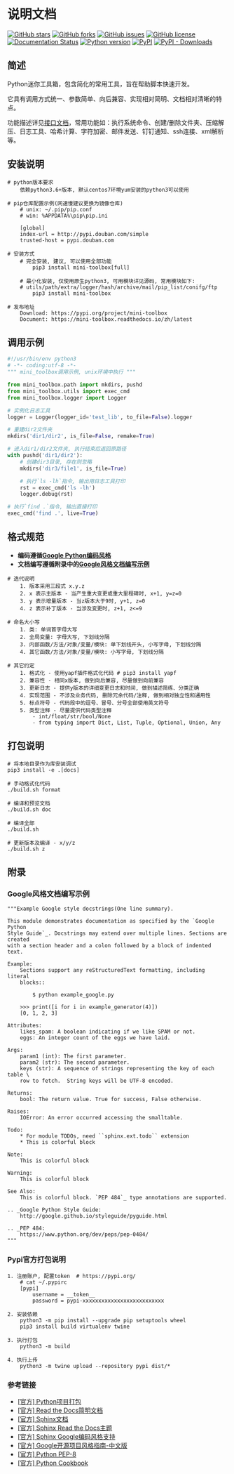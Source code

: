 # 说明文档
  
  [![GitHub stars][github-stars-badge]][github-stars-link]
  [![GitHub forks][github-forks-badge]][github-forks-link]
  [![GitHub issues][github-issues-badge]][github-issues-link]
  [![GitHub license][github-license-badge]][github-license-link]
  [![Documentation Status][rtd-badge]][rtd-link]
  [![Python version][python-badge]][pypi-link]
  [![PyPI][pypi-badge]][pypi-link]
  [![PyPI - Downloads][install-badge]][install-link]

## 简述

Python迷你工具箱，包含简化的常用工具，旨在帮助脚本快速开发。

它具有调用方式统一、参数简单、向后兼容、实现相对简明、文档相对清晰的特点。

功能描述详见[接口文档][rtd-link]，常用功能如：执行系统命令、创建/删除文件夹、压缩解压、日志工具、哈希计算、字符加密、邮件发送、钉钉通知、ssh连接、xml解析等。

## 安装说明

```shell
# python版本要求
    依赖python3.6+版本, 默认centos7环境yum安装的python3可以使用
    
# pip仓库配置示例(网速慢建议更换为镜像仓库)
    # unix: ~/.pip/pip.conf
    # win: %APPDATA%\pip\pip.ini
    
    [global]
    index-url = http://pypi.douban.com/simple
    trusted-host = pypi.douban.com

# 安装方式
    # 完全安装, 建议, 可以使用全部功能
        pip3 install mini-toolbox[full]
    
    # 最小化安装, 仅使用原生python3, 可用模块详见源码, 常用模块如下: 
    # utils/path/extra/logger/hash/archive/mail/pip_list/conifg/ftp
        pip3 install mini-toolbox

# 发布地址
    Download: https://pypi.org/project/mini-toolbox
    Document: https://mini-toolbox.readthedocs.io/zh/latest
```

## 调用示例

```python
#!/usr/bin/env python3
# -*- coding:utf-8 -*-
""" mini_toolbox调用示例, unix环境中执行 """

from mini_toolbox.path import mkdirs, pushd
from mini_toolbox.utils import exec_cmd
from mini_toolbox.logger import Logger

# 实例化日志工具
logger = Logger(logger_id='test_lib', to_file=False).logger

# 重建dir2文件夹
mkdirs('dir1/dir2', is_file=False, remake=True)

# 进入dir1/dir2文件夹, 执行结束后返回原路径
with pushd('dir1/dir2'):
    # 创建dir3目录, 存在则忽略
    mkdirs('dir3/file1', is_file=True)

    # 执行`ls -lh`指令, 输出用日志工具打印
    rst = exec_cmd('ls -lh')
    logger.debug(rst)

# 执行`find .`指令, 输出直接打印
exec_cmd('find .', live=True)
```

## 格式规范

- **编码遵循[Google Python编码风格][google-style]**
- **文档编写遵循附录中的[Google风格文档编写示例](#sphinx-google-style)**


```shell
# 迭代说明
    1. 版本采用三段式 x.y.z
    2. x 表示主版本 - 当产生重大变更或重大里程碑时, x+1, y=z=0
    3. y 表示增量版本 - 当z版本大于9时, y+1, z=0
    4. z 表示补丁版本 - 当涉及变更时, z+1, z<=9

# 命名大小写
    1. 类: 单词首字母大写
    2. 全局变量: 字母大写, 下划线分隔
    3. 内部函数/方法/对象/变量/模块: 单下划线开头, 小写字母, 下划线分隔
    4. 其它函数/方法/对象/变量/模块: 小写字母, 下划线分隔
    
# 其它约定
    1. 格式化 - 使用yapf插件格式化代码 # pip3 install yapf
    2. 兼容性 - 相同x版本, 做到向后兼容, 尽量做到向前兼容
    3. 更新日志 - 提供y版本的详细变更日志和时间, 做到描述简练、分类正确
    4. 实现范围 - 不涉及业务代码, 删除冗余代码/注释, 做到相对独立性和通用性
    5. 标点符号 - 代码段中的逗号、冒号、分号全部使用英文符号
    5. 类型注释 - 尽量提供代码类型注释
        - int/float/str/bool/None
        - from typing import Dict, List, Tuple, Optional, Union, Any
```

## 打包说明

``` shell
# 将本地目录作为库安装调试
pip3 install -e .[docs]

# 手动格式化代码
./build.sh format

# 编译和预览文档
./build.sh doc

# 编译全部
./build.sh

# 更新版本及编译 - x/y/z
./build.sh z
```

## 附录

<a id="sphinx-google-style"></a>

### Google风格文档编写示例

```shell
"""Example Google style docstrings(One line summary).

This module demonstrates documentation as specified by the `Google Python
Style Guide`_. Docstrings may extend over multiple lines. Sections are created
with a section header and a colon followed by a block of indented text.

Example:
    Sections support any reStructuredText formatting, including literal 
    blocks::

        $ python example_google.py

    >>> print([i for i in example_generator(4)])
    [0, 1, 2, 3]

Attributes:
    likes_spam: A boolean indicating if we like SPAM or not.
    eggs: An integer count of the eggs we have laid.

Args:
    param1 (int): The first parameter.
    param2 (str): The second parameter.
    keys (str): A sequence of strings representing the key of each table \
    row to fetch.  String keys will be UTF-8 encoded.

Returns:
    bool: The return value. True for success, False otherwise.

Raises:
    IOError: An error occurred accessing the smalltable.

Todo:
    * For module TODOs, need ``sphinx.ext.todo`` extension
    * This is colorful block

Note:
    This is colorful block

Warning:
    This is colorful block

See Also:
    This is colorful block. `PEP 484`_ type annotations are supported.

.. _Google Python Style Guide:
    http://google.github.io/styleguide/pyguide.html

.. _PEP 484:
    https://www.python.org/dev/peps/pep-0484/
"""
```

### Pypi官方打包说明

```shell
1. 注册账户, 配置token  # https://pypi.org/
    # cat ~/.pypirc
    [pypi]
        username = __token__
        password = pypi-xxxxxxxxxxxxxxxxxxxxxxxxxx
    
2. 安装依赖
    python3 -m pip install --upgrade pip setuptools wheel
    pip3 install build virtualenv twine

3. 执行打包
    python3 -m build

4. 执行上传
    python3 -m twine upload --repository pypi dist/*
```


### 参考链接

- [[官方] Python项目打包](https://packaging.python.org/en/latest/tutorials/packaging-projects/)
- [[官方] Read the Docs简明文档](https://docs.readthedocs.io/en/stable/)
- [[官方] Sphinx文档](https://www.sphinx-doc.org/en/master/index.html)
- [[官方] Sphinx Read the Docs主题](https://sphinx-rtd-theme.readthedocs.io/en/stable/index.html)
- [[官方] Sphinx Google编码风格支持](https://sphinxcontrib-napoleon.readthedocs.io/en/latest/)
- [[官方] Google开源项目风格指南-中文版][google-style]
- [[官方] Python PEP-8](https://peps.python.org/pep-0008)
- [[官方] Python Cookbook](https://python3-cookbook.readthedocs.io/zh_CN/latest/copyright.html)

[google-style]: https://zh-google-styleguide.readthedocs.io/en/latest/google-python-styleguide/

[github-stars-badge]: https://img.shields.io/github/stars/gnzhoutian/mini_toolbox.svg
[github-stars-link]: https://github.com/gnzhoutian/mini_toolbox/stargazers

[github-forks-badge]: https://img.shields.io/github/forks/gnzhoutian/mini_toolbox.svg
[github-forks-link]: https://github.com/gnzhoutian/mini_toolbox/network

[github-issues-badge]: https://img.shields.io/github/issues/gnzhoutian/mini_toolbox.svg
[github-issues-link]: https://github.com/gnzhoutian/mini_toolbox/issues

[github-license-badge]: https://img.shields.io/badge/license-MIT-blue.svg
[github-license-link]: https://raw.githubusercontent.com/gnzhoutian/mini_toolbox/main/LICENSE

[python-badge]: https://img.shields.io/badge/python-3.6%2B-orange
[python-link]: https://pypi.org/project/mini-toolbox

[rtd-badge]: https://readthedocs.org/projects/mini-toolbox/badge/?version=latest
[rtd-link]: https://mini-toolbox.readthedocs.io/zh/latest/?badge=latest

[pypi-badge]: https://img.shields.io/pypi/v/mini-toolbox.svg
[pypi-link]: https://pypi.org/project/mini-toolbox

[install-badge]: https://img.shields.io/pypi/dw/mini-toolbox?label=pypi%20installs
[install-link]: https://pypistats.org/packages/mini-toolbox
